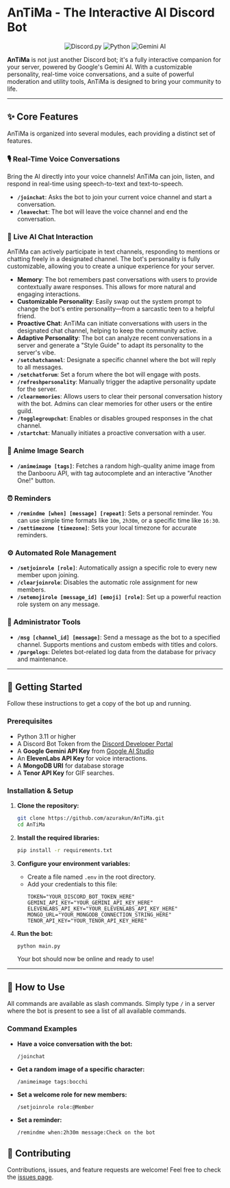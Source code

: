 # AnTiMa - The Interactive AI Discord Bot

<p align="center">
  <img src="https://img.shields.io/badge/Discord.py-2.5.2-7289DA?style=for-the-badge&logo=discord&logoColor=white" alt="Discord.py">
  <img src="https://img.shields.io/badge/Python-3.11+-3776AB?style=for-the-badge&logo=python&logoColor=white" alt="Python">
  <img src="https://img.shields.io/badge/Google-Gemini_AI-4285F4?style=for-the-badge&logo=google&logoColor=white" alt="Gemini AI">
</p>

**AnTiMa** is not just another Discord bot; it's a fully interactive companion for your server, powered by Google's Gemini AI. With a customizable personality, real-time voice conversations, and a suite of powerful moderation and utility tools, AnTiMa is designed to bring your community to life.

-----

## ✨ Core Features

AnTiMa is organized into several modules, each providing a distinct set of features.

### 🎙️ Real-Time Voice Conversations

Bring the AI directly into your voice channels\! AnTiMa can join, listen, and respond in real-time using speech-to-text and text-to-speech.

  - **`/joinchat`**: Asks the bot to join your current voice channel and start a conversation.
  - **`/leavechat`**: The bot will leave the voice channel and end the conversation.

### 💬 Live AI Chat Interaction

AnTiMa can actively participate in text channels, responding to mentions or chatting freely in a designated channel. The bot's personality is fully customizable, allowing you to create a unique experience for your server.

  - **Memory**: The bot remembers past conversations with users to provide contextually aware responses. This allows for more natural and engaging interactions.
  - **Customizable Personality**: Easily swap out the system prompt to change the bot's entire personality—from a sarcastic teen to a helpful friend.
  - **Proactive Chat**: AnTiMa can initiate conversations with users in the designated chat channel, helping to keep the community active.
  - **Adaptive Personality**: The bot can analyze recent conversations in a server and generate a "Style Guide" to adapt its personality to the server's vibe.
  - **`/setchatchannel`**: Designate a specific channel where the bot will reply to all messages.
  - **`/setchatforum`**: Set a forum where the bot will engage with posts.
  - **`/refreshpersonality`**: Manually trigger the adaptive personality update for the server.
  - **`/clearmemories`**: Allows users to clear their personal conversation history with the bot. Admins can clear memories for other users or the entire guild.
  - **`/togglegroupchat`**: Enables or disables grouped responses in the chat channel.
  - **`/startchat`**: Manually initiates a proactive conversation with a user.

### 🎨 Anime Image Search

  - **`/animeimage [tags]`**: Fetches a random high-quality anime image from the Danbooru API, with tag autocomplete and an interactive "Another One\!" button.

### ⏰ Reminders

  - **`/remindme [when] [message] [repeat]`**: Sets a personal reminder. You can use simple time formats like `10m`, `2h30m`, or a specific time like `16:30`.
  - **`/settimezone [timezone]`**: Sets your local timezone for accurate reminders.

### ⚙️ Automated Role Management

  - **`/setjoinrole [role]`**: Automatically assign a specific role to every new member upon joining.
  - **`/clearjoinrole`**: Disables the automatic role assignment for new members.
  - **`/setemojirole [message_id] [emoji] [role]`**: Set up a powerful reaction role system on any message.

### 👑 Administrator Tools

  - **`/msg [channel_id] [message]`**: Send a message as the bot to a specified channel. Supports mentions and custom embeds with titles and colors.
  - **`/purgelogs`**: Deletes bot-related log data from the database for privacy and maintenance.

-----

## 🚀 Getting Started

Follow these instructions to get a copy of the bot up and running.

### Prerequisites

  - Python 3.11 or higher
  - A Discord Bot Token from the [Discord Developer Portal](https://discord.com/developers/applications)
  - A **Google Gemini API Key** from [Google AI Studio](https://aistudio.google.com/app/apikey)
  - An **ElevenLabs API Key** for voice interactions.
  - A **MongoDB URI** for database storage
  - A **Tenor API Key** for GIF searches.

### Installation & Setup

1.  **Clone the repository:**

    ```bash
    git clone https://github.com/azurakun/AnTiMa.git
    cd AnTiMa
    ```

2.  **Install the required libraries:**

    ```bash
    pip install -r requirements.txt
    ```

3.  **Configure your environment variables:**

      - Create a file named `.env` in the root directory.
      - Add your credentials to this file:
        ```env
        TOKEN="YOUR_DISCORD_BOT_TOKEN_HERE"
        GEMINI_API_KEY="YOUR_GEMINI_API_KEY_HERE"
        ELEVENLABS_API_KEY="YOUR_ELEVENLABS_API_KEY_HERE"
        MONGO_URL="YOUR_MONGODB_CONNECTION_STRING_HERE"
        TENOR_API_KEY="YOUR_TENOR_API_KEY_HERE"
        ```

4.  **Run the bot:**

    ```bash
    python main.py
    ```

    Your bot should now be online and ready to use\!

-----

## 📝 How to Use

All commands are available as slash commands. Simply type `/` in a server where the bot is present to see a list of all available commands.

### Command Examples

  - **Have a voice conversation with the bot:**

    ```
    /joinchat
    ```

  - **Get a random image of a specific character:**

    ```
    /animeimage tags:bocchi
    ```

  - **Set a welcome role for new members:**

    ```
    /setjoinrole role:@Member
    ```

  - **Set a reminder:**

    ```
    /remindme when:2h30m message:Check on the bot
    ```

## 🤝 Contributing

Contributions, issues, and feature requests are welcome\! Feel free to check the [issues page](https://github.com/azurakun/AnTiMa/issues).